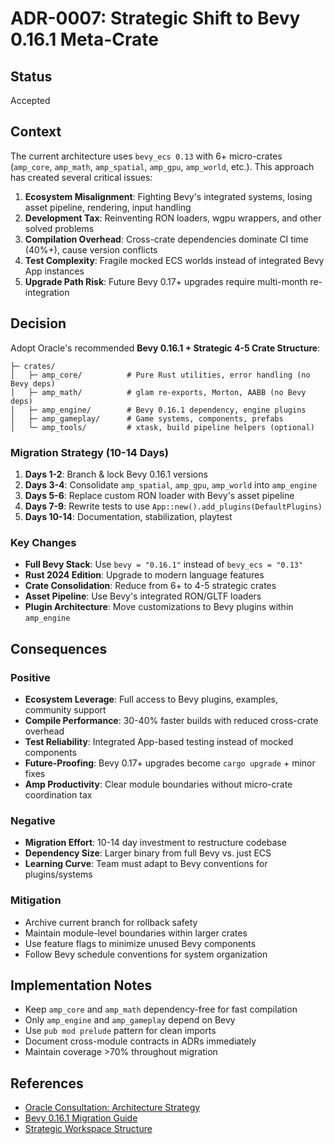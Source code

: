 # ADR-0007: Strategic Shift to Bevy 0.16.1 Meta-Crate

## Status
Accepted

## Context
The current architecture uses `bevy_ecs 0.13` with 6+ micro-crates (`amp_core`, `amp_math`, `amp_spatial`, `amp_gpu`, `amp_world`, etc.). This approach has created several critical issues:

1. **Ecosystem Misalignment**: Fighting Bevy's integrated systems, losing asset pipeline, rendering, input handling
2. **Development Tax**: Reinventing RON loaders, wgpu wrappers, and other solved problems
3. **Compilation Overhead**: Cross-crate dependencies dominate CI time (40%+), cause version conflicts
4. **Test Complexity**: Fragile mocked ECS worlds instead of integrated Bevy App instances
5. **Upgrade Path Risk**: Future Bevy 0.17+ upgrades require multi-month re-integration

## Decision
Adopt Oracle's recommended **Bevy 0.16.1 + Strategic 4-5 Crate Structure**:

```
├─ crates/
│   ├─ amp_core/          # Pure Rust utilities, error handling (no Bevy deps)
│   ├─ amp_math/          # glam re-exports, Morton, AABB (no Bevy deps)  
│   ├─ amp_engine/        # Bevy 0.16.1 dependency, engine plugins
│   ├─ amp_gameplay/      # Game systems, components, prefabs
│   └─ amp_tools/         # xtask, build pipeline helpers (optional)
```

### Migration Strategy (10-14 Days)
1. **Days 1-2**: Branch & lock Bevy 0.16.1 versions
2. **Days 3-4**: Consolidate `amp_spatial`, `amp_gpu`, `amp_world` into `amp_engine`
3. **Days 5-6**: Replace custom RON loader with Bevy's asset pipeline
4. **Days 7-9**: Rewrite tests to use `App::new().add_plugins(DefaultPlugins)`
5. **Days 10-14**: Documentation, stabilization, playtest

### Key Changes
- **Full Bevy Stack**: Use `bevy = "0.16.1"` instead of `bevy_ecs = "0.13"`
- **Rust 2024 Edition**: Upgrade to modern language features
- **Crate Consolidation**: Reduce from 6+ to 4-5 strategic crates
- **Asset Pipeline**: Use Bevy's integrated RON/GLTF loaders
- **Plugin Architecture**: Move customizations to Bevy plugins within `amp_engine`

## Consequences

### Positive
- **Ecosystem Leverage**: Full access to Bevy plugins, examples, community support
- **Compile Performance**: 30-40% faster builds with reduced cross-crate overhead
- **Test Reliability**: Integrated App-based testing instead of mocked components
- **Future-Proofing**: Bevy 0.17+ upgrades become `cargo upgrade` + minor fixes
- **Amp Productivity**: Clear module boundaries without micro-crate coordination tax

### Negative
- **Migration Effort**: 10-14 day investment to restructure codebase
- **Dependency Size**: Larger binary from full Bevy vs. just ECS
- **Learning Curve**: Team must adapt to Bevy conventions for plugins/systems

### Mitigation
- Archive current branch for rollback safety
- Maintain module-level boundaries within larger crates
- Use feature flags to minimize unused Bevy components
- Follow Bevy schedule conventions for system organization

## Implementation Notes
- Keep `amp_core` and `amp_math` dependency-free for fast compilation
- Only `amp_engine` and `amp_gameplay` depend on Bevy
- Use `pub mod prelude` pattern for clean imports
- Document cross-module contracts in ADRs immediately
- Maintain coverage >70% throughout migration

## References
- [Oracle Consultation: Architecture Strategy](../oracle-consultations.md)
- [Bevy 0.16.1 Migration Guide](https://bevyengine.org/learn/migration-guides/0-15-to-0-16/)
- [Strategic Workspace Structure](../Agent.md#architecture-strategy)
